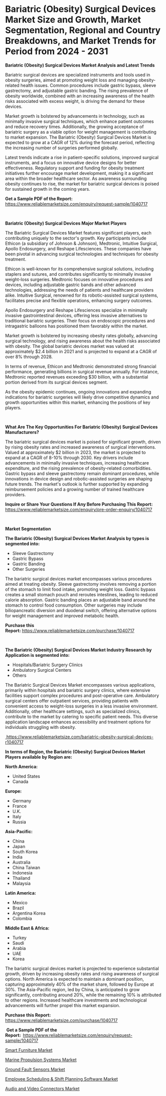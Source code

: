 <p><h1>Bariatric (Obesity) Surgical Devices Market Size and Growth, Market Segmentation, Regional and Country Breakdowns, and Market Trends for Period from 2024 -  2031</h1></p><p><strong>Bariatric (Obesity) Surgical Devices Market Analysis and Latest Trends</strong></p>
<p><p>Bariatric surgical devices are specialized instruments and tools used in obesity surgeries, aimed at promoting weight loss and managing obesity-related health issues. Common procedures include gastric bypass, sleeve gastrectomy, and adjustable gastric banding. The rising prevalence of obesity worldwide, combined with an increasing awareness of the health risks associated with excess weight, is driving the demand for these devices.</p><p>Market growth is bolstered by advancements in technology, such as minimally invasive surgical techniques, which enhance patient outcomes and reduce recovery times. Additionally, the growing acceptance of bariatric surgery as a viable option for weight management is contributing to market expansion. The Bariatric (Obesity) Surgical Devices Market is expected to grow at a CAGR of 12% during the forecast period, reflecting the increasing number of surgeries performed globally.</p><p>Latest trends indicate a rise in patient-specific solutions, improved surgical instruments, and a focus on innovative device designs for better effectiveness. Regulatory support and funding for obesity treatment initiatives further encourage market development, making it a significant area within the broader healthcare sector. As awareness surrounding obesity continues to rise, the market for bariatric surgical devices is poised for sustained growth in the coming years.</p></p>
<p><strong>Get a Sample PDF of the Report:&nbsp;</strong> <a href="https://www.reliablemarketsize.com/enquiry/request-sample/1040717?utm_campaign=1175&utm_medium=2&utm_source=Github&utm_content=ia&utm_term=01102024&utm_id=bariatric-obesity-surgical-devices">https://www.reliablemarketsize.com/enquiry/request-sample/1040717</a></p>
<p>&nbsp;</p>
<p><strong>Bariatric (Obesity) Surgical Devices Major Market Players</strong></p>
<p><p>The Bariatric Surgical Devices Market features significant players, each contributing uniquely to the sector's growth. Key participants include Ethicon (a subsidiary of Johnson & Johnson), Medtronic, Intuitive Surgical, Apollo Endosurgery, and Reshape Lifesciences. These companies have been pivotal in advancing surgical technologies and techniques for obesity treatment.</p><p>Ethicon is well-known for its comprehensive surgical solutions, including staplers and sutures, and contributes significantly to minimally invasive weight-loss surgeries. Medtronic focuses on innovative procedures and devices, including adjustable gastric bands and other advanced technologies, addressing the needs of patients and healthcare providers alike. Intuitive Surgical, renowned for its robotic-assisted surgical systems, facilitates precise and flexible operations, enhancing surgery outcomes.</p><p>Apollo Endosurgery and Reshape Lifesciences specialize in minimally invasive gastrointestinal devices, offering less invasive alternatives to traditional bariatric surgeries. Their focus on endoscopic procedures and intragastric balloons has positioned them favorably within the market.</p><p>Market growth is bolstered by increasing obesity rates globally, advancing surgical technology, and rising awareness about the health risks associated with obesity. The global bariatric devices market was valued at approximately $2.4 billion in 2021 and is projected to expand at a CAGR of over 8% through 2028.</p><p>In terms of revenue, Ethicon and Medtronic demonstrated strong financial performance, generating billions in surgical revenue annually. For instance, Medtronic reported revenues exceeding $30 billion, with a substantial portion derived from its surgical devices segment.</p><p>As the obesity epidemic continues, ongoing innovations and expanding indications for bariatric surgeries will likely drive competitive dynamics and growth opportunities within this market, enhancing the positions of key players.</p></p>
<p>&nbsp;</p>
<p><strong>What Are The Key Opportunities For Bariatric (Obesity) Surgical Devices Manufacturers?</strong></p>
<p><p>The bariatric surgical devices market is poised for significant growth, driven by rising obesity rates and increased awareness of surgical interventions. Valued at approximately $2 billion in 2023, the market is projected to expand at a CAGR of 8-10% through 2030. Key drivers include advancements in minimally invasive techniques, increasing healthcare expenditure, and the rising prevalence of obesity-related comorbidities. Gastric bypass and sleeve gastrectomy remain dominant procedures, while innovations in device design and robotic-assisted surgeries are shaping future trends. The market's outlook is further supported by expanding reimbursement policies and a growing number of trained healthcare providers.</p></p>
<p><strong>Inquire or Share Your Questions If Any Before Purchasing This Report:</strong> <a href="https://www.reliablemarketsize.com/enquiry/pre-order-enquiry/1040717?utm_campaign=1175&utm_medium=2&utm_source=Github&utm_content=ia&utm_term=01102024&utm_id=bariatric-obesity-surgical-devices">https://www.reliablemarketsize.com/enquiry/pre-order-enquiry/1040717</a></p>
<p>&nbsp;</p>
<p><strong>Market Segmentation</strong></p>
<p><strong>The Bariatric (Obesity) Surgical Devices Market Analysis by types is segmented into:</strong></p>
<p><ul><li>Sleeve Gastrectomy</li><li>Gastric Bypass</li><li>Gastric Banding</li><li>Other Surgeries</li></ul></p>
<p><p>The bariatric surgical devices market encompasses various procedures aimed at treating obesity. Sleeve gastrectomy involves removing a portion of the stomach to limit food intake, promoting weight loss. Gastric bypass creates a small stomach pouch and reroutes intestines, leading to reduced calorie absorption. Gastric banding places an adjustable band around the stomach to control food consumption. Other surgeries may include biliopancreatic diversion and duodenal switch, offering alternative options for weight management and improved metabolic health.</p></p>
<p><strong>Purchase this Report:&nbsp;</strong><a href="https://www.reliablemarketsize.com/purchase/1040717?utm_campaign=1175&utm_medium=2&utm_source=Github&utm_content=ia&utm_term=01102024&utm_id=bariatric-obesity-surgical-devices">https://www.reliablemarketsize.com/purchase/1040717</a></p>
<p>&nbsp;</p>
<p><strong>The Bariatric (Obesity) Surgical Devices Market Industry Research by Application is segmented into:</strong></p>
<p><ul><li>Hospitals/Bariatric Surgery Clinics</li><li>Ambulatory Surgical Centers</li><li>Others</li></ul></p>
<p><p>The Bariatric Surgical Devices Market encompasses various applications, primarily within hospitals and bariatric surgery clinics, where extensive facilities support complex procedures and post-operative care. Ambulatory surgical centers offer outpatient services, providing patients with convenient access to weight-loss surgeries in a less invasive environment. Additionally, other healthcare settings, such as specialized clinics, contribute to the market by catering to specific patient needs. This diverse application landscape enhances accessibility and treatment options for individuals struggling with obesity.</p></p>
<p><a href="https://www.reliablemarketsize.com/bariatric-obesity-surgical-devices-r1040717?utm_campaign=1175&utm_medium=2&utm_source=Github&utm_content=ia&utm_term=01102024&utm_id=bariatric-obesity-surgical-devices">&nbsp;https://www.reliablemarketsize.com/bariatric-obesity-surgical-devices-r1040717</a></p>
<p><strong>In terms of Region, the Bariatric (Obesity) Surgical Devices Market Players available by Region are:</strong></p>
<p>
    <p> <strong> North America: </strong>
        <ul>
            <li>United States</li>
            <li>Canada</li>
        </ul>
        </p> 
    <p> <strong> Europe: </strong>
        <ul>
            <li>Germany</li>
            <li>France</li>
            <li>U.K.</li>
            <li>Italy</li>
            <li>Russia</li>
        </ul>
        </p> 
    <p> <strong> Asia-Pacific: </strong>
        <ul>
            <li>China</li>
            <li>Japan</li>
            <li>South Korea</li>
            <li>India</li>
            <li>Australia</li>
            <li>China Taiwan</li>
            <li>Indonesia</li>
            <li>Thailand</li>
            <li>Malaysia</li>
        </ul>
        </p> 
    <p> <strong> Latin America: </strong>
        <ul>
            <li>Mexico</li>
            <li>Brazil</li>
            <li>Argentina Korea</li>
            <li>Colombia</li>
        </ul>
        </p> 
    <p> <strong> Middle East & Africa: </strong>
        <ul>
            <li>Turkey</li>
            <li>Saudi</li>
            <li>Arabia</li>
            <li>UAE</li>
            <li>Korea</li>
        </ul>
    </p>
    </p>
<p><p>The bariatric surgical devices market is projected to experience substantial growth, driven by increasing obesity rates and rising awareness of surgical options. North America is expected to maintain a dominant position, capturing approximately 40% of the market share, followed by Europe at 30%. The Asia-Pacific region, led by China, is anticipated to grow significantly, contributing around 20%, while the remaining 10% is attributed to other regions. Increased healthcare investments and technological advancements will further propel this market expansion.</p></p>
<p><strong>Purchase this Report: </strong><a href="https://www.reliablemarketsize.com/purchase/1040717?utm_campaign=1175&utm_medium=2&utm_source=Github&utm_content=ia&utm_term=01102024&utm_id=bariatric-obesity-surgical-devices">https://www.reliablemarketsize.com/purchase/1040717</a></p>
<p>&nbsp;<strong>Get a Sample PDF of the Report:&nbsp;&nbsp;</strong><a href="https://www.reliablemarketsize.com/enquiry/request-sample/1040717?utm_campaign=1175&utm_medium=2&utm_source=Github&utm_content=ia&utm_term=01102024&utm_id=bariatric-obesity-surgical-devices">https://www.reliablemarketsize.com/enquiry/request-sample/1040717</a></p>
<p><strong></strong></p>
<p><p><a href="https://www.linkedin.com/pulse/smart-furniture-market-size-growth-trends-industry-analysis-pr3rf?utm_campaign=1175&utm_medium=2&utm_source=Github&utm_content=ia&utm_term=01102024&utm_id=bariatric-obesity-surgical-devices">Smart Furniture Market</a></p><p><a href="https://www.linkedin.com/pulse/marine-propulsion-systems-market-global-regional-analysis-2024-fr31f?utm_campaign=1175&utm_medium=2&utm_source=Github&utm_content=ia&utm_term=01102024&utm_id=bariatric-obesity-surgical-devices">Marine Propulsion Systems Market</a></p><p><a href="https://issuu.com/reportprime-2/docs/ground-fault-sensors-market-size-20_0832af8ca2ef5f?utm_campaign=1175&utm_medium=2&utm_source=Github&utm_content=ia&utm_term=01102024&utm_id=bariatric-obesity-surgical-devices">Ground Fault Sensors Market</a></p><p><a href="https://github.com/GroverBarry/Market-Research-Report-List-7/blob/main/employee-scheduling-shift-planning-software-market.md?utm_campaign=1175&utm_medium=2&utm_source=Github&utm_content=ia&utm_term=01102024&utm_id=bariatric-obesity-surgical-devices">Employee Scheduling & Shift Planning Software Market</a></p><p><a href="https://issuu.com/reportprime-2/docs/audio-and-video-connectors-market-s_f87b51d30d5a30?utm_campaign=1175&utm_medium=2&utm_source=Github&utm_content=ia&utm_term=01102024&utm_id=bariatric-obesity-surgical-devices">Audio and Video Connectors Market</a></p></p>